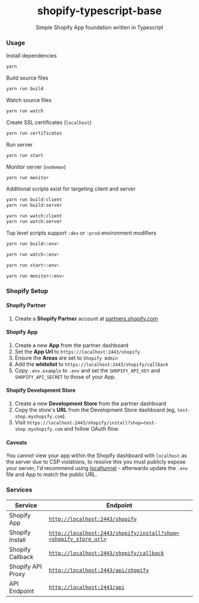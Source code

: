 <h1 align="center">shopify-typescript-base</h1>

<p align="center">Simple Shopify App foundation written in Typescript</p>

### Usage

Install dependencies
```bash
yarn
```

Build source files
```bash
yarn run build
```

Watch source files
```bash
yarn run watch
```

Create SSL certificates (`localhost`)
```bash
yarn run certificates
```

Run server
```bash
yarn run start
```

Monitor server (`nodemon`)
```bash
yarn run monitor
```

Additional scripts exist for targeting client and server
```bash
yarn run build:client
yarn run build:server

yarn run watch:client
yarn run watch:server
```

Top level scripts support `:dev` or `:prod` environment modifiers
```bash
yarn run build<:env>

yarn run watch<:env>

yarn run start<:env>

yarn run monitor<:env>
```

### Shopify Setup

#### Shopify Partner

1. Create a **Shopify Partner** account at [partners.shopify.com](https://partners.shopify.com/)

#### Shopify App

1. Create a new **App** from the partner dashboard
2. Set the **App Url** to `https://localhost:2443/shopify`
3. Ensure the **Areas** are set to `Shopify Admin`
4. Add the **whitelist** to `https://localhost:2443/shopify/callback`
5. Copy `.env.example` to `.env` and set the `SHOPIFY_API_KEY` and `SHOPIFY_API_SECRET` to those of your App.

#### Shopify Development Store

1. Create a new **Development Store** from the partner dashboard
2. Copy the store's **URL** from the Development Store dashboard (eg, `test-shop.myshopify.com`).
3. Visit `https://localhost:2443/shopify/install?shop=test-shop.myshopify.com` and follow OAuth flow.

#### Caveats

You cannot view your app within the Shopify dashboard with `localhost` as the server due to CSP violations, to resolve this you must publicly expose your server, I'd recommend using [localtunnel](https://github.com/localtunnel/localtunnel) - afterwards update the `.env` file and App to match the public URL.

### Services

| Service           | Endpoint      |
| ----------------- | ------------- |
| Shopify App       | [`http://localhost:2443/shopify`](http://localhost:2443/shopify) |
| Shopify Install   | [`http://localhost:2443/shopify/install?shop=<shopify_store_url>`](http://localhost:2443/shopify/install?shop=<shopify_store_url>) |
| Shopify Callback  | [`http://localhost:2443/shopify/callback`](http://localhost:2443/shopify/callback) |
| Shopify API Proxy | [`http://localhost:2443/api/shopify`](http://localhost:2443/api/shopify) |
| API Endpoint      | [`http://localhost:2443/api`](http://localhost:2443/api) |
